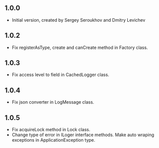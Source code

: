 ## 1.0.0

- Initial version, created by Sergey Seroukhov and Dmitry Levichev

## 1.0.2

- Fix registerAsType, create and canCreate method in Factory class.

## 1.0.3

- Fix access level to field in CachedLogger class.

## 1.0.4

- Fix json converter in LogMessage class.

## 1.0.5 

- Fix acquireLock method in Lock class.
- Change type of error in ILoger interface methods. Make auto wraping exceptions in ApplicationException type. 